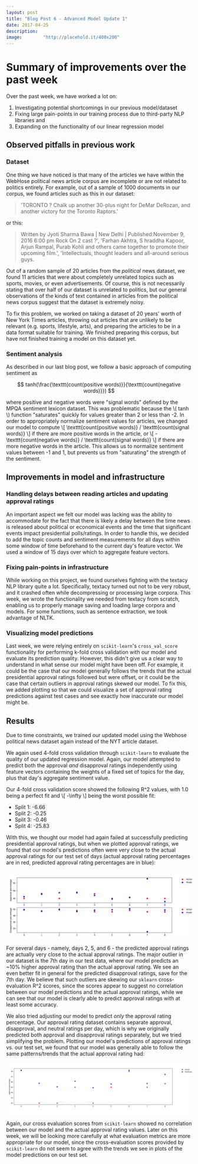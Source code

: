 ```yaml
---
layout: post
title: "Blog Post 6 - Advanced Model Update 1"
date: 2017-04-25
description:
image:        "http://placehold.it/400x200"
---
```


# Summary of improvements over the past week

Over the past week, we have worked a lot on:

1. Investigating potential shortcomings in our previous model/dataset
2. Fixing large pain-points in our training process due to third-party NLP libraries and
3. Expanding on the functionality of our linear regression model

## Observed pitfalls in previous work

### Dataset

One thing we have noticed is that many of the articles we have within the WebHose
political news article corpus are incomplete or are not related to politics entirely.
For example, out of a sample of 1000 documents in our corpus, we found articles such as
this in our dataset:

> 'TORONTO ? Chalk up another 30-plus night for DeMar DeRozan, and another victory for the Toronto Raptors.'

or this:

> Written by Jyoti Sharma Bawa | New Delhi | Published:November 9, 2016 6:00 pm Rock On 2 cast ?', 'Farhan Akhtra, S
hraddha Kapoor, Arjun Rampal, Purab Kohli and others came together to promote their upcoming film.', 'Intellectuals,
 thought leaders and all-around serious guys.

Out of a random sample of 20 articles from the *political* news dataset, we found 11 articles that were
about completely unrelated topics such as sports, movies, or even advertisements. Of course, this is
not necessarily stating that over half of our dataset is unrelated to politics, but our general observations
of the kinds of text contained in articles from the political news corpus suggest that the dataset is
extremely noisy.

To fix this problem, we worked on taking a dataset of 20 years' worth of New York Times articles, 
throwing out articles that are unlikely to be relevant (e.g. sports, lifestyle, arts), and preparing
the articles to be in a data format suitable for training. We finished preparing this corpus, but have not
finished training a model on this dataset yet.

### Sentiment analysis

As described in our last blog post, we follow a basic approach of computing sentiment as

$$ tanh(\frac{\texttt{count(positive words)}}{\texttt{count(negative words)}}) $$

where positive and negative words were "signal words" defined by the MPQA sentiment lexicon dataset. This was
problematic because the \\( tanh \\) function "saturates" quickly for values greater than 2
or less than -2. In order to appropriately normalize sentiment values for articles, we changed our
model to compute \\[ \texttt{count(positive words)} / \texttt{count(signal words)} \\] if there are
more positive words in the article, or \\[ - \texttt{count(negative words)} / \texttt{count(signal words)} \\]
if there are more negative words in the article. This allows us to normalize sentiment values between
-1 and 1, but prevents us from "saturating" the strength of the sentiment.

## Improvements in model and infrastructure

### Handling delays between reading articles and updating approval ratings

An important aspect we felt our model was lacking was the ability to accommodate for the fact that there is
likely a delay between the time news is released about political or economical events and the time that
significant events impact presidential polls/ratings. In order to handle this, we decided to add the
topic counts and sentiment measurements for all days within some window of time beforehand to the current
day's feature vector. We used a window of 15 days over which to aggregate feature vectors.

### Fixing pain-points in infrastructure

While working on this project, we found ourselves fighting with the textacy NLP library quite a lot.
Specifically, textacy turned out not to be very robust, and it crashed often while decompressing or processing
large corpora. This week, we wrote the functionality we needed from textacy from scratch, enabling us
to properly manage saving and loading large corpora and models. For some functions, such as sentence extraction,
we took advantage of NLTK. 

### Visualizing model predictions

Last week, we were relying entirely on `scikit-learn`'s `cross_val_score` functionality for performing
k-fold cross validation with our model and evaluate its prediction quality. However, this didn't give us
a clear way to understand in what sense our model might have been off. For example, it could be the case that
our model generally follows the trends that the actual presidential approval ratings followed but were offset,
or it could be the case that certain outliers in approval ratings skewed our model. To fix this, we
added plotting so that we could visualize a set of approval rating predictions against test cases and
see exactly how inaccurate our model might be.

## Results

Due to time constraints, we trained our updated model using the Webhose political news dataset again
instead of the NYT article dataset.

We again used 4-fold cross validation through `scikit-learn` to evaluate the quality of our updated
regression model. Again, our model attempted to predict both the approval *and* disapproval ratings
independently using feature vectors containing the weights of a fixed set of topics for the day, plus that
day's aggregate sentiment value.

Our 4-fold cross validation score showed the following R^2 values, with 1.0 being a perfect fit and
\\[ -\infty \\] being the worst possible fit:

* Split 1: -6.66
* Split 2: -0.25
* Split 3: -0.46
* Split 4: -25.83

With this, we thought our model had again failed at successfully predicting presidential approval ratings, but
when we plotted approval ratings, we found that our model's predictions often were very close to the actual
approval ratings for our test set of days (actual approval rating percentages are in red, predicted
approval rating percentages are in blue):

![Plot of predicted (dis)approval ratings vs. actual ratings for 8 different days](/images/Approval_Ratings_Linreg_1.png)

For several days - namely, days 2, 5, and 6 - the predicted approval ratings are actually very close to the
actual approval ratings. The major outlier in our dataset is the 7th day in our test data, where our
model predicts an ~10% higher approval rating than the actual approval rating. We see an even better fit
in general for the predicted disapproval ratings, save for the 7th day. We believe that such outliers are
skewing our `sklearn` cross-evaluation R^2 scores, since the scores appear to suggest no correlation between
our model predictions and the actual approval ratings, while we can see that our model is clearly able to
predict approval ratings with at least some accuracy.

We also tried adjusting our model to predict *only* the approval rating percentage. Our approval rating
dataset contains separate approval, disapproval, and neutral ratings per day, which is why we originally
predicted both approval and disapproval ratings separately, but we tried simplifying the problem. Plotting
our model's predictions of approval ratings vs. our test set, we found that our model was generally able to
follow the same patterns/trends that the actual approval rating had:

![Plot of prediction vs. actual approval ratings when model only predicts approval ratings](/images/Approval_Ratings_Linreg_2.png)

Again, our cross evaluation scores from `scikit-learn` showed no correlation between our model and the actual
approval rating values.  Later on this week, we will be looking more carefully at what evaluation metrics are more appropriate for our model,
since the cross-evaluation scores provided by `scikit-learn` do not seem to agree with the trends we see in
plots of the model predictions on our test set.
